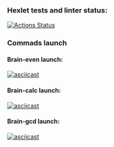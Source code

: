 ### Hexlet tests and linter status:
[![Actions Status](https://github.com/Ilya-Solo/frontend-project-44/workflows/hexlet-check/badge.svg)](https://github.com/Ilya-Solo/frontend-project-44/actions)
### Commads launch
#### Brain-even launch:
[![asciicast](https://asciinema.org/a/820dYSYRUbK2o840hfQ8KCyNx.png)](https://asciinema.org/a/820dYSYRUbK2o840hfQ8KCyNx)
#### Brain-calc launch:
[![asciicast](https://asciinema.org/a/GHw8FUXk1oBt65WVQbUoIiYWQ.png)](https://asciinema.org/a/GHw8FUXk1oBt65WVQbUoIiYWQ)
#### Brain-gcd launch:
[![asciicast](https://asciinema.org/a/VTpJxc0tcg0ZXs4NSHVpVeWPb.png)](https://asciinema.org/a/VTpJxc0tcg0ZXs4NSHVpVeWPb)
